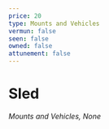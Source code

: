```yaml
---
price: 20
type: Mounts and Vehicles
vermun: false
seen: false
owned: false
attunement: false
---
```

# Sled

*Mounts and Vehicles, None*